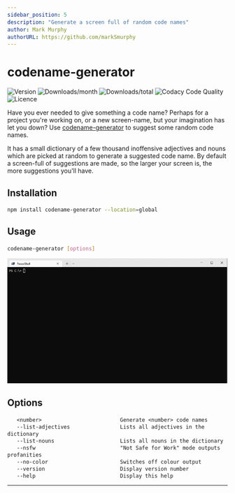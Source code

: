 ```yaml
---
sidebar_position: 5
description: "Generate a screen full of random code names"
author: Mark Murphy
authorURL: https://github.com/markSmurphy
---
```


# codename-generator

![Version](https://img.shields.io/npm/v/codename-generator.svg?label=version&style=plastic)
![Downloads/month](https://img.shields.io/npm/dm/codename-generator.svg?style=plastic)
![Downloads/total](https://img.shields.io/npm/dt/codename-generator?label=downloads%20%28total%29&style=plastic)
![Codacy Code Quality](https://img.shields.io/codacy/grade/5f8ab4e09fde4454968b383a2b4f2fbe?style=plastic)
![Licence](https://img.shields.io/npm/l/codename-generator.svg?style=plastic)

Have you ever needed to give something a code name? Perhaps for a project you're working on, or a new screen-name, but your imagination has let you down? Use [codename-generator](https://github.com/MarkSMurphy/codename-generator#readme) to suggest some random code names.

It has a small dictionary of a few thousand inoffensive adjectives and nouns which are picked at random to generate a suggested code name. By default a screen-full of suggestions are made, so the larger your screen is, the more suggestions you'll have.

## Installation

```bash
npm install codename-generator --location=global
```

## Usage

```bash
codename-generator [options]
```

![codename-generator screenshot recording](./img/screenshot-codename-generator.gif)

## Options

```text
   <number>                         Generate <number> code names
   --list-adjectives                Lists all adjectives in the dictionary
   --list-nouns                     Lists all nouns in the dictionary
   --nsfw                           "Not Safe for Work" mode outputs profanities
   --no-color                       Switches off colour output
   --version                        Display version number
   --help                           Display this help
```

---
